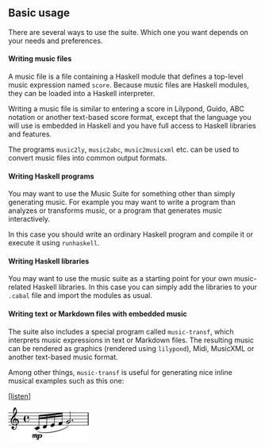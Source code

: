 


## Basic usage

There are several ways to use the suite. Which one you want depends on your needs and preferences.

#### Writing music files

A music file is a file containing a Haskell module that defines a top-level music expression named `score`. Because music files are Haskell modules, they can be loaded into a Haskell interpreter.

Writing a music file is similar to entering a score in Lilypond, Guido, ABC notation or another text-based score format, except that the language you will use is embedded in Haskell and you have full access to Haskell libraries and features.

The programs `music2ly`, `music2abc`, `music2musicxml` etc. can be used to convert music files into common output formats.

#### Writing Haskell programs

You may want to use the Music Suite for something other than simply generating music. For example you may want to write a program than analyzes or transforms music, or a program that generates music interactively.

In this case you should write an ordinary Haskell program and compile it or execute it using `runhaskell`.

#### Writing Haskell libraries

You may want to use the music suite as a starting point for your own music-related Haskell libraries. In this case you can simply add the libraries to your `.cabal` file and import the modules as usual.

#### Writing text or Markdown files with embedded music

The suite also includes a special program called `music-transf`, which interprets music expressions in text or Markdown files. The resulting music can be rendered as graphics (rendered using `lilypond`), Midi, MusicXML or another text-based music format.

Among other things, `music-transf` is useful for generating nice inline musical examples such as this one:

<div class='haskell-music-listen'><a href='361e4aee2793308d.mid'>[listen]</a></div>

![](361e4aee2793308dx.png)




